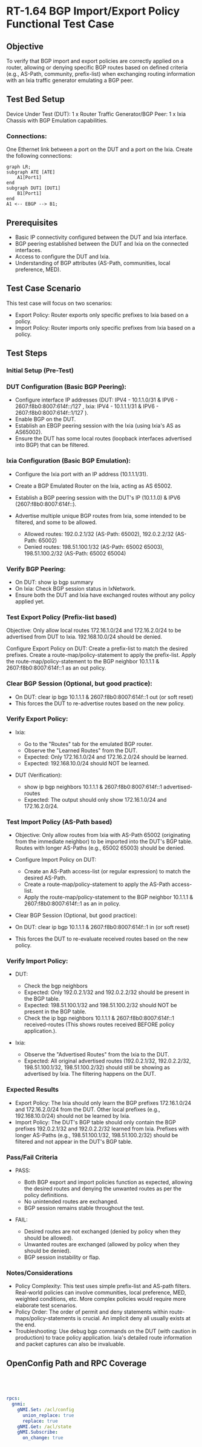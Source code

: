 # RT-1.64 BGP Import/Export Policy Functional Test Case

## Objective
To verify that BGP import and export policies are correctly applied on a router, allowing or denying specific BGP routes based on defined criteria (e.g., AS-Path, community, prefix-list) when exchanging routing information with an Ixia traffic generator emulating a BGP peer.

## Test Bed Setup
Device Under Test (DUT): 1 x Router
Traffic Generator/BGP Peer: 1 x Ixia Chassis with BGP Emulation capabilities.

### Connections:
One Ethernet link between a port on the DUT and a port on the Ixia.
Create the following connections:
```mermaid
graph LR; 
subgraph ATE [ATE]
    A1[Port1]
end
subgraph DUT1 [DUT1]
    B1[Port1]
end
A1 <-- EBGP --> B1; 
```


## Prerequisites

* Basic IP connectivity configured between the DUT and Ixia interface.
* BGP peering established between the DUT and Ixia on the connected interfaces.
* Access to configure the DUT and Ixia.
* Understanding of BGP attributes (AS-Path, communities, local preference, MED).

## Test Case Scenario

This test case will focus on two scenarios:

* Export Policy: Router exports only specific prefixes to Ixia based on a policy.
* Import Policy: Router imports only specific prefixes from Ixia based on a policy.

## Test Steps

### Initial Setup (Pre-Test)

### DUT Configuration (Basic BGP Peering):

* Configure interface IP addresses (DUT: IPV4 - 10.1.1.0/31 & IPV6 - 2607:f8b0:8007:614f::/127 , Ixia: IPV4 - 10.1.1.1/31 & IPV6 - 2607:f8b0:8007:614f::1/127 ).
* Enable BGP on the DUT.
* Establish an EBGP peering session with the Ixia (using Ixia's AS as  AS65002).
* Ensure the DUT has some local routes (loopback interfaces advertised into BGP) that can be filtered.


### Ixia Configuration (Basic BGP Emulation):

* Configure the Ixia port with an IP address (10.1.1.1/31).
* Create a BGP Emulated Router on the Ixia, acting as AS 65002.
* Establish a BGP peering session with the DUT's IP (10.1.1.0) & IPV6 (2607:f8b0:8007:614f::).

* Advertise multiple unique BGP routes from Ixia, some intended to be filtered, and some to be allowed.
  * Allowed routes: 192.0.2.1/32 (AS-Path: 65002), 192.0.2.2/32 (AS-Path: 65002)
  * Denied routes: 198.51.100.1/32 (AS-Path: 65002 65003), 198.51.100.2/32 (AS-Path: 65002 65004)

### Verify BGP Peering:

* On DUT: show ip bgp summary
* On Ixia: Check BGP session status in IxNetwork.
* Ensure both the DUT and Ixia have exchanged routes without any policy applied yet.

### Test Export Policy (Prefix-list based)

Objective: Only allow local routes 172.16.1.0/24 and 172.16.2.0/24 to be advertised from DUT to Ixia. 192.168.10.0/24 should be denied.

Configure Export Policy on DUT:
Create a prefix-list to match the desired prefixes.
Create a route-map/policy-statement to apply the prefix-list.
Apply the route-map/policy-statement to the BGP neighbor 10.1.1.1 & 2607:f8b0:8007:614f::1 as an out policy.


### Clear BGP Session (Optional, but good practice):
* On DUT: clear ip bgp 10.1.1.1 & 2607:f8b0:8007:614f::1 out (or soft reset)
* This forces the DUT to re-advertise routes based on the new policy.

### Verify Export Policy:

* Ixia:
  * Go to the "Routes" tab for the emulated BGP router.
  * Observe the "Learned Routes" from the DUT.
  * Expected: Only 172.16.1.0/24 and 172.16.2.0/24 should be learned.
  * Expected: 192.168.10.0/24 should NOT be learned.

* DUT (Verification):
  * show ip bgp neighbors 10.1.1.1 & 2607:f8b0:8007:614f::1 advertised-routes
  * Expected: The output should only show 172.16.1.0/24 and 172.16.2.0/24.

### Test Import Policy (AS-Path based)

* Objective: Only allow routes from Ixia with AS-Path 65002 (originating from the immediate neighbor) to be imported into the DUT's BGP table. Routes with longer AS-Paths (e.g., 65002 65003) should be denied.

* Configure Import Policy on DUT:
  * Create an AS-Path access-list (or regular expression) to match the desired AS-Path.
  * Create a route-map/policy-statement to apply the AS-Path access-list.
  * Apply the route-map/policy-statement to the BGP neighbor 10.1.1.1 & 2607:f8b0:8007:614f::1 as an in policy.

* Clear BGP Session (Optional, but good practice):
* On DUT: clear ip bgp 10.1.1.1 & 2607:f8b0:8007:614f::1 in (or soft reset)
* This forces the DUT to re-evaluate received routes based on the new policy.

### Verify Import Policy:

* DUT:
  * Check the bgp neighbors
  * Expected: Only 192.0.2.1/32 and 192.0.2.2/32 should be present in the BGP table.
  * Expected: 198.51.100.1/32 and 198.51.100.2/32 should NOT be present in the BGP table.
  * Check the ip bgp neighbors 10.1.1.1 & 2607:f8b0:8007:614f::1 received-routes (This shows routes received BEFORE policy application.).

* Ixia:
  * Observe the "Advertised Routes" from the Ixia to the DUT.
  * Expected: All original advertised routes (192.0.2.1/32, 192.0.2.2/32, 198.51.100.1/32, 198.51.100.2/32) should still be showing as advertised by Ixia. The filtering happens on the DUT.

### Expected Results

* Export Policy: The Ixia should only learn the BGP prefixes 172.16.1.0/24 and 172.16.2.0/24 from the DUT. Other local prefixes (e.g., 192.168.10.0/24) should not be learned by Ixia.
* Import Policy: The DUT's BGP table should only contain the BGP prefixes 192.0.2.1/32 and 192.0.2.2/32 learned from Ixia. Prefixes with longer AS-Paths (e.g., 198.51.100.1/32, 198.51.100.2/32) should be filtered and not appear in the DUT's BGP table.

### Pass/Fail Criteria

* PASS:
  * Both BGP export and import policies function as expected, allowing the desired routes and denying the unwanted routes as per the policy definitions.
  * No unintended routes are exchanged.
  * BGP session remains stable throughout the test.

* FAIL:
  * Desired routes are not exchanged (denied by policy when they should be allowed).
  * Unwanted routes are exchanged (allowed by policy when they should be denied).
  * BGP session instability or flap.

### Notes/Considerations
* Policy Complexity: This test uses simple prefix-list and AS-path filters. Real-world policies can involve communities, local preference, MED, weighted conditions, etc. More complex policies would require more elaborate test scenarios.
* Policy Order: The order of permit and deny statements within route-maps/policy-statements is crucial. An implicit deny all usually exists at the end.
* Troubleshooting: Use debug bgp commands on the DUT (with caution in production) to trace policy application. Ixia's detailed route information and packet captures can also be invaluable.


## OpenConfig Path and RPC Coverage

```yaml




rpcs:
  gnmi:
    gNMI.Set: /acl/config
      union_replace: true
      replace: true
    gNMI.Get: /acl/state
    gNMI.Subscribe:
      on_change: true
```




